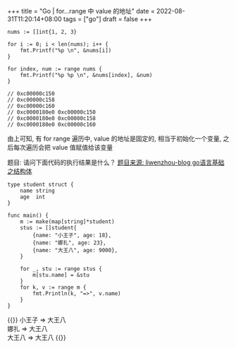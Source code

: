 +++
title = "Go | for...range 中 value 的地址"
date = 2022-08-31T11:20:14+08:00
tags = ["go"]
draft = false
+++

```
nums := []int{1, 2, 3}

for i := 0; i < len(nums); i++ {
	fmt.Printf("%p \n", &nums[i])
}

for index, num := range nums {
	fmt.Printf("%p %p \n", &nums[index], &num)
}

// 0xc00000c150
// 0xc00000c158 
// 0xc00000c160 
// 0xc0000180e0 0xc00000c150 
// 0xc0000180e0 0xc00000c158 
// 0xc0000180e0 0xc00000c160 
```

由上可知, 有 for range 遍历中, value 的地址是固定的, 相当于初始化一个变量, 之后每次遍历会把 value 值赋值给该变量

题目: 请问下面代码的执行结果是什么？
[题目来源: liwenzhou-blog go语言基础之结构体](https://www.liwenzhou.com/posts/Go/10-struct/)
```
type student struct {
	name string
	age  int
}

func main() {
	m := make(map[string]*student)
	stus := []student{
		{name: "小王子", age: 18},
		{name: "娜扎", age: 23},
		{name: "大王八", age: 9000},
	}

	for _, stu := range stus {
		m[stu.name] = &stu
	}
	for k, v := range m {
		fmt.Println(k, "=>", v.name)
	}
}
```
{{<click-to-show>}}
小王子 => 大王八  
娜扎 => 大王八  
大王八 => 大王八
{{</click-to-show>}}